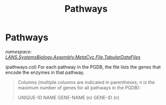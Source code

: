 ﻿---
title: Pathways
---

# Pathways
_namespace: [LANS.SystemsBiology.Assembly.MetaCyc.File.TabularDataFiles](N-LANS.SystemsBiology.Assembly.MetaCyc.File.TabularDataFiles.html)_

(pathways.col) For each pathway in the PGDB, the file lists the genes that 
 encode the enzymes in that pathway.

> 
>  Columns (multiple columns are indicated in parentheses; n is the maximum 
>  number of genes for all pathways in the PGDB):
>  
>    UNIQUE-ID
>    NAME
>    GENE-NAME (n)
>    GENE-ID (n)
>  
>  



